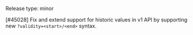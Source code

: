 Release type: minor

[#45028] Fix and extend support for historic values in v1 API by supporting new `?validity=<start>/<end>` syntax.

